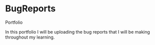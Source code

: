 # BugReports
Portfolio

In this portfolio I will be uploading the bug reports that I will be making throughout my learning.
